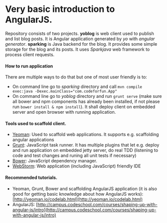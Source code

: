 Very basic introduction to AngularJS.
=====================================

Repository consists of two projects. **yoblog** is web client used to publish and list blog posts.
It is Angular application generated by *yo* with *angular generator*. **sparking** is Java backend for the blog.
It provides some simple storage for the blog and its posts. It uses *Sparkjava* web framework to process client requests.

#### How to run application

There are multiple ways to do that but one of most user friendly is to:
* On command line go to *sparking* directory and call `mvn compile exec:java -Dexec.mainClass="com.codeforfun.App"`
* On command line go to *yoblog* directory and run `grunt serve` (make sure all bower and npm components has already been installed,
if not please run `bower install & npm install`). It shall deploy client on embedded server and open browser with running application.

#### Tools used to scaffold client.
* [Yeoman](http://yeoman.io/): Used to scaffold web applications. It supports e.g. scaffolding angular applications
* [Grunt](http://gruntjs.com/): JavaScript task runner. It has multiple plugins that let e.g. deploy and run application on embedded jetty server,
do real TDD (listening to code and test changes and runing all unit tests if necessary)
* [Bower](http://yeoman.io/): JavaScript dependency manager.
* [WebStorm](http://yeoman.io/): Web application (including JavaScript) friendly IDE

#### Recommended tutorials.
* Yeoman, Grunt, Bower and scaffolding AngularJS application (it is also good for getting basic knowledge about how AngularJS works): [http://yeoman.io/codelab.html](http://yeoman.io/codelab.html)
* AngularJS: [http://campus.codeschool.com/courses/shaping-up-with-angular-js/intro](http://campus.codeschool.com/courses/shaping-up-with-angular-js/intro)